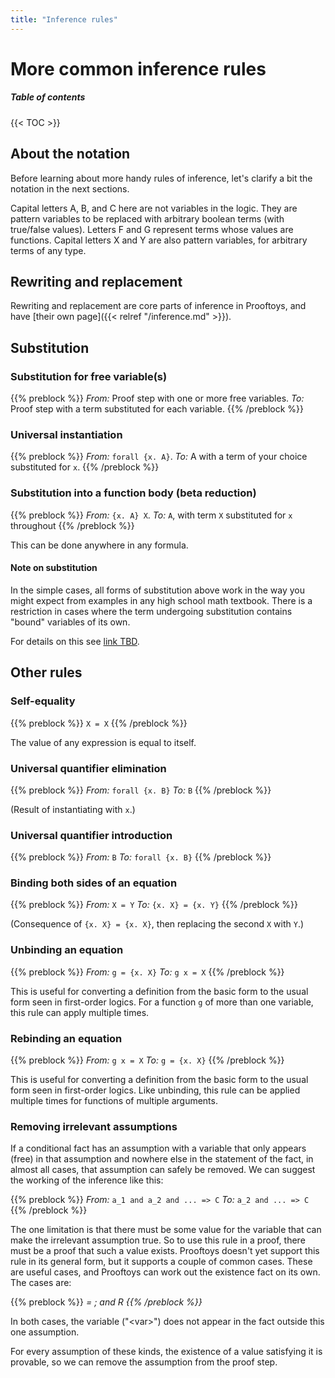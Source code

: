 ```yaml
---
title: "Inference rules"
---
```


# More common inference rules

##### Table of contents

{{< TOC >}}

## About the notation

Before learning about more handy rules of inference, let's clarify
a bit the notation in the next sections.

Capital letters A, B, and C here are not variables in the logic.  They
are pattern variables to be replaced with arbitrary boolean terms
(with true/false values).  Letters F and G represent terms whose
values are functions.  Capital letters X and Y are also pattern
variables, for arbitrary terms of any type.

## Rewriting and replacement

Rewriting and replacement are core parts of inference in Prooftoys,
and have [their own page]({{< relref "/inference.md" >}}).

## Substitution

### Substitution for free variable(s)

{{% preblock %}}
_From:_ Proof step with one or more free variables.
_To:_ Proof step with a term substituted for each variable.
{{% /preblock %}}

### Universal instantiation

{{% preblock %}}
_From:_ `forall {x. A}`.
_To:_ A with a term of your choice substituted for `x`.
{{% /preblock %}}

### Substitution into a function body (beta reduction)

{{% preblock %}}
_From:_ `{x. A} X`.
_To:_ `A`, with term `X` substituted for `x` throughout
{{% /preblock %}}

This can be done anywhere in any formula.

#### Note on substitution

In the simple cases, all forms of substitution above work in the way
you might expect from examples in any high school math textbook.
There is a restriction in cases where the term undergoing substitution
contains "bound" variables of its own.

For details on this see [link TBD](http://prooftoys.org/TBD).

## Other rules

### Self-equality

{{% preblock %}}
`X = X`
{{% /preblock %}}

The value of any expression is equal to itself.

### Universal quantifier elimination

{{% preblock %}}
_From:_ `forall {x. B}`
_To:_ `B`
{{% /preblock %}}

(Result of instantiating with `x`.)

### Universal quantifier introduction

{{% preblock %}}
_From:_ `B`
_To:_ `forall {x. B}`
{{% /preblock %}}

### Binding both sides of an equation

{{% preblock %}}
_From:_ `X = Y`
_To:_ `{x. X} = {x. Y}`
{{% /preblock %}}

(Consequence of `{x. X} = {x. X}`, then replacing the second `X` with
`Y`.)

### Unbinding an equation

{{% preblock %}}
_From:_ `g = {x. X}`
_To:_ `g x = X`
{{% /preblock %}}

This is useful for converting a definition from the basic form to the
usual form seen in first-order logics.  For a function `g` of more
than one variable, this rule can apply multiple times.

### Rebinding an equation

{{% preblock %}}
_From:_ `g x = X`
_To:_ `g = {x. X}`
{{% /preblock %}}

This is useful for converting a definition from the basic
form to the usual form seen in first-order logics.  Like
unbinding, this rule can be applied multiple times for
functions of multiple arguments.

### Removing irrelevant assumptions

If a conditional fact has an assumption with a variable
that only appears (free) in that assumption and nowhere
else in the statement of the fact, in almost all cases,
that assumption can safely be removed.  We can suggest
the working of the inference like this:

{{% preblock %}}
_From:_ `a_1 and a_2 and ... => C`
_To:_ `a_2 and ... => C`
{{% /preblock %}}

The one limitation is that there must be some value for the variable
that can make the irrelevant assumption true.  So to use this rule in
a proof, there must be a proof that such a value exists.  Prooftoys
doesn't yet support this rule in its general form, but it supports a
couple of common cases.  These are useful cases, and Prooftoys can
work out the existence fact on its own.  The cases are:

{{% preblock %}}
<var> = <term>; and
R <var>
{{% /preblock %}}

In both cases, the variable ("&lt;var&gt;") does not appear in the
fact outside this one assumption.

For every assumption of these kinds, the existence of a value
satisfying it is provable, so we can remove the assumption from the
proof step.
